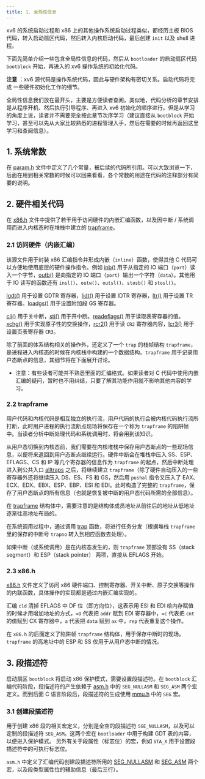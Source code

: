 ```yaml
---
title: 1. 全局性信息
---
```


xv6 的系统启动过程和 x86 上的其他操作系统启动过程类似，都经历主板 BIOS 代码，转入启动扇区代码，然后转入内核启动代码，最后创建 `init` 以及 shell 进程。

下面先简单介绍一些包含全局性信息的代码，然后从 `bootloader` 的启动扇区代码 `bootblock` 开始，再进入的 xv6 操作系统的初始化代码。

**注意** ：xv6 源代码是操作系统代码，因此与硬件架构有密切关系。启动代码将完成 一些硬件初始化工作的细节。

全局性信息我们放在最开头，主要是方便读者查阅。类似地，代码分析的章节安排是从程序开机、然后执行引导程序、再进入 xv6 初始化的顺序进行。但是从学习的角度上说，读者并不需要完全按此章节次序学习（建议直接从 `bootblock` 开始学习，甚至可以先从大家比较熟悉的进程管理入手，然后在需要的时候再返回这里学习和查阅信息）。

 ## 1. 系统常数

在 [param.h](https://github.com/professordeng/xv6-expansion/blob/master/param.h) 文件中定义了几个常量，被后续的代码所引用。可以大致浏览一下，后面在用到相关常数的时候可以回来看看，各个常数的用途在代码的注释部分有简要的说明。

## 2. 硬件相关代码

在 [x86.h](https://github.com/professordeng/xv6-expansion/blob/master/x86.h) 文件中提供了若干用于访问硬件的内嵌汇编函数，以及因中断 / 系统调用而进入内核态时在堆栈中建立的 [trapframe](https://github.com/professordeng/xv6-expansion/blob/master/x86.h#L147)。

### 2.1 访问硬件（内嵌汇编）

该源文件用于封装 x86 汇编指令并形成内嵌（`inline`）函数，使得其他 C 代码可以方便地使用底层的硬件操作指令。例如 [inb()](https://github.com/professordeng/xv6-expansion/blob/master/x86.h#L3) 用于从指定的 IO 端口（`port`）读入一个字节，[outb()](https://github.com/professordeng/xv6-expansion/blob/master/x86.h#L21) 是向指定的 IO 端口（`port`）输出一个字符（`data`）。其他用于 IO 读写的函数还有 `insl()`、`outw()`、`outsl()`、`stosb()` 和 `stosl()`。

[lgdt()](https://github.com/professordeng/xv6-expansion/blob/master/x86.h#L62) 用于设置 GDTR 寄存器，[lidt()](https://github.com/professordeng/xv6-expansion/blob/master/x86.h#L76) 用于设置 IDTR 寄存器，[ltr()](https://github.com/professordeng/xv6-expansion/blob/master/x86.h#L88) 用于设置 TR 寄存器。[loadgs()](https://github.com/professordeng/xv6-expansion/blob/master/x86.h#L102) 用于设置附加段 GS 寄存器。

[cli()](https://github.com/professordeng/xv6-expansion/blob/master/x86.h#L108) 用于关中断，[sti()](https://github.com/professordeng/xv6-expansion/blob/master/x86.h#L114) 用于开中断。[readeflags()](https://github.com/professordeng/xv6-expansion/blob/master/x86.h#L94) 用于读取表寄存器的值。[xchg()](https://github.com/professordeng/xv6-expansion/blob/master/x86.h#L120) 用于实现原子性的交换操作，[rcr2()](https://github.com/professordeng/xv6-expansion/blob/master/x86.h#L133) 用于读 `CR2` 寄存器内容，[lcr3()](https://github.com/professordeng/xv6-expansion/blob/master/x86.h#L141) 用于设置页表寄存器 `CR3`。

除了前面的体系结构相关的操作外，还定义了一个 `trap` 的栈帧结构 `trapframe`，是进程进入内核态的时候在内核栈中构建的一个数据结构。`trapframe` 用于记录用户态断点的信息，其细节将在下面展开讨论。 

- 注意：有些读者可能并不熟悉里面的汇编格式。如果读者对 C 代码中使用内嵌汇编的疑问，暂时也不用纠结，只要了解其功能作用就不影响其他内容的学习。

### 2.2 trapframe

用户代码和内核代码是相互独立的执行流，用户代码的执行会被内核代码执行流所打断，此时用户进程的执行流断点现场将保存在一个称为 `trapframe` 的陷阱帧中。当读者分析中断处理代码和系统调用时，将会用到该知识。

从用户态切换到内核态前，我们需要在内核堆栈中保存用户态断点的一些现场信息，以便将来返回到用户态断点继续运行。硬件中断会在堆栈中压入 SS、ESP、EFLAGS、CS 和 IP 等几个寄存器的信息作为 `trapframe` 的起点，然后中断处理进入到公共入口 [alltraps](https://github.com/professordeng/xv6-expansion/blob/master/trapasm.S#L3) 之后，将继续建立 `trapframe`（除了硬件自动压入的一些寄存器外还将继续压入 DS、ES、FS 和 GS，然后用 `pushal` 指令又压入了 EAX、ECX、EDX、EBX、ESP、EBP、ESI 和 EDI。此时构造了完整的 `trapframe`，保存了用户态断点的所有信息（也就是恢复被中断的用户态代码所需的全部信息）。

在 [trapframe](https://github.com/professordeng/xv6-expansion/blob/master/x86.h#L147) 结构体中，需要注意的是结构体成员地址从前往后的地址从低地址逐渐往高地址布局的。

在系统调用过程中，通过调用 [trap](https://github.com/professordeng/xv6-expansion/blob/master/trap.c#L35) 函数，将进行任务分发（根据堆栈 `trapframe` 里的保存的中断号 `trapno` 转入到相应函数去处理）。

如果中断（或系统调用）是在内核态发生的，则 `trapframe` 顶部没有 SS（stack segment）和 ESP（stack pointer） 两项，直接从 EFLAGS 开始。

### 2.3 x86.h

[x86.h](https://github.com/professordeng/xv6-expansion/blob/master/x86.h) 文件定义了访问 x86 硬件端口、控制寄存器、开关中断、原子交换等操作的内联函数，具体操作的实现都是通过内嵌汇编实现的。

汇编 `cld` 清掉 EFLAGS 中 DF 位（即方向位），这表示用 ESI 和 EDI 给内存赋值的时候才用增加地址的方式，`=D` 代表把 `addr` 赋到 EDI 寄存器中，`=c` 代表把 `cnt` 的值赋到 CX 寄存器中，`a` 代表把 `data`  赋到 `ax` 中，`rep` 代表重复这个操作。

在 `x86.h` 的后面定义了陷阱帧 `trapframe` 结构体，用于保存中断时的现场。`trapframe` 的高地址中的 ESP 和 SS 仅用于从用户态中断的情况。 

## 3. 段描述符

启动扇区 `bootblock` 将启动 x86 保护模式，需要设置段描述符。在 `bootblock` 汇编代码阶段，段描述符的产生依赖于 [asm.h](https://github.com/professordeng/xv6-expansion/blob/master/asm.h) 中的 `SEG_NULLASM` 和 `SEG_ASM` 两个宏定义。而到后面 C 语言阶段后，段描述符的生成使用 [mmu.h](https://github.com/professordeng/xv6-expansion/blob/master/mmu.h) 中的 `SEG` 宏。 

### 3.1 创建段描述符

用于创建 x86 段的相关宏定义，分别是全空的段描述符 `SGE_NULLASM`，以及可以定制的段描述符 `SEG_ASM`。这两个宏在 `bootloader` 中用于构建 GDT 表的内容，以便进入保护模式。 另外有关于段属性（标志位）的宏，例如 `STA_X` 用于设置段描述符中的可执行标志位。

`asm.h` 中定义了汇编代码创建段描述符所用的 [SEG_NULLASM](https://github.com/professordeng/xv6-expansion/blob/master/asm.h#L5) 和 [SEG_ASM](https://github.com/professordeng/xv6-expansion/blob/master/asm.h#L11) 两个宏，以及段类型属性位的辅助信息（最后三行）。 